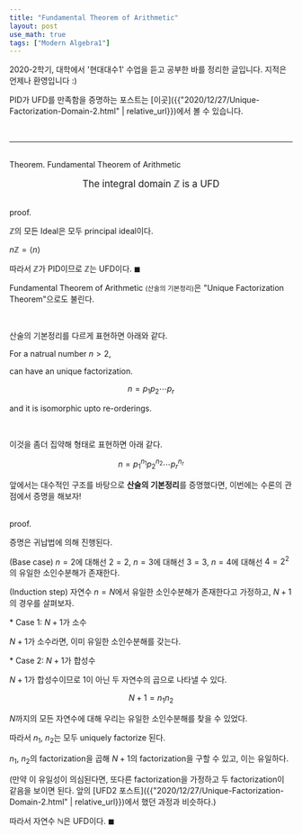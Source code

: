 ```yaml
---
title: "Fundamental Theorem of Arithmetic"
layout: post
use_math: true
tags: ["Modern Algebra1"]
---
```



2020-2학기, 대학에서 '현대대수1' 수업을 듣고 공부한 바를 정리한 글입니다. 지적은 언제나 환영입니다 :)

PID가 UFD를 만족함을 증명하는 포스트는 [이곳]({{"2020/12/27/Unique-Factorization-Domain-2.html" | relative_url}})에서 볼 수 있습니다.

<br>
<hr>

<br><span class="statement-title">Theorem.</span> Fundamental Theorem of Arithmetic<br>

<div class="statement" style="text-align:center" markdown="1">

<big>The integral domain $\mathbb{Z}$ is a UFD</big>

</div>

<br><span class="statement-title">proof.</span><br>

<div class="math-statement" markdown="1">

$\mathbb{Z}$의 모든 Ideal은 모두 principal ideal이다.

$n\mathbb{Z} = \left< n \right>$

따라서 $\mathbb{Z}$가 PID이므로 $\mathbb{Z}$는 UFD이다. $\blacksquare$

</div>

Fundamental Theorem of Arithmetic <small>(산술의 기본정리)</small>은 "Unique Factorization Theorem"으로도 불린다. 

<br>

산술의 기본정리를 다르게 표현하면 아래와 같다.

<div class="statement" markdown="1">

For a natrual number $n > 2$,

can have an unique factorization.

$$
n = p_1 p_2 \cdots p_r
$$

and it is isomorphic upto re-orderings.

<br>

이것을 좀더 집약해 형태로 표현하면 아래 같다.

$$
n = p_1^{n_1} p_2^{n_2} \cdots p_r^{n_r}
$$

</div>

앞에서는 대수적인 구조를 바탕으로 **산술의 기본정리**를 증명했다면, 이번에는 수론의 관점에서 증명을 해보자!

<br><span class="statement-title">proof.</span><br>

<div class="math-statement" markdown="1">

증명은 귀납법에 의해 진행된다.

(Base case) $n=2$에 대해선 $2=2$, $n=3$에 대해선 $3=3$, $n=4$에 대해선 $4=2^2$의 유일한 소인수분해가 존재한다.

(Induction step) 자연수 $n=N$에서 유일한 소인수분해가 존재한다고 가정하고, $N+1$의 경우를 살펴보자.

\* Case 1: $N+1$가 소수

$N+1$가 소수라면, 이미 유일한 소인수분해를 갖는다.

\* Case 2: $N+1$가 합성수

$N+1$가 합성수이므로 1이 아닌 두 자연수의 곱으로 나타낼 수 있다.

$$
N+1 = n_1 n_2
$$

$N$까지의 모든 자연수에 대해 우리는 유일한 소인수분해를 찾을 수 있었다.

따라서 $n_1$, $n_2$는 모두 uniquely factorize 된다.

$n_1$, $n_2$의 factorization을 곱해 $N+1$의 factorization을 구할 수 있고, 이는 유일하다.

(만약 이 유일성이 의심된다면, 또다른 factorization을 가정하고 두 factorization이 같음을 보이면 된다. 앞의 [UFD2 포스트]({{"2020/12/27/Unique-Factorization-Domain-2.html" | relative_url}})에서 했던 과정과 비슷하다.)

따라서 자연수 $\mathbb{N}$은 UFD이다. $\blacksquare$

</div>

